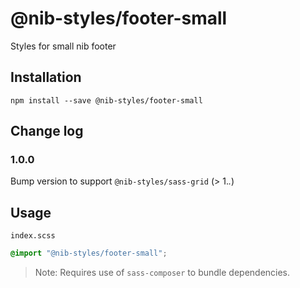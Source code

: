 # @nib-styles/footer-small

Styles for small nib footer

## Installation

    npm install --save @nib-styles/footer-small

## Change log

### 1.0.0

Bump version to support `@nib-styles/sass-grid` (> 1.*.*)

## Usage

`index.scss`
```scss
@import "@nib-styles/footer-small";
```
> Note: Requires use of `sass-composer` to bundle dependencies.
